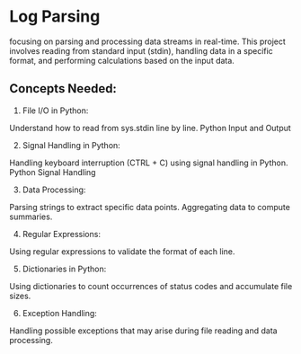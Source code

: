 # Log Parsing

focusing on parsing and processing data streams in real-time. This project involves reading from standard input (stdin), handling data in a specific format, and performing calculations based on the input data.

## Concepts Needed:

1. File I/O in Python:

Understand how to read from sys.stdin line by line.
Python Input and Output

2. Signal Handling in Python:

Handling keyboard interruption (CTRL + C) using signal handling in Python.
Python Signal Handling

3. Data Processing:

Parsing strings to extract specific data points.
Aggregating data to compute summaries.

4. Regular Expressions:

Using regular expressions to validate the format of each line.

5. Dictionaries in Python:

Using dictionaries to count occurrences of status codes and accumulate file sizes.

6. Exception Handling:

Handling possible exceptions that may arise during file reading and data processing.
